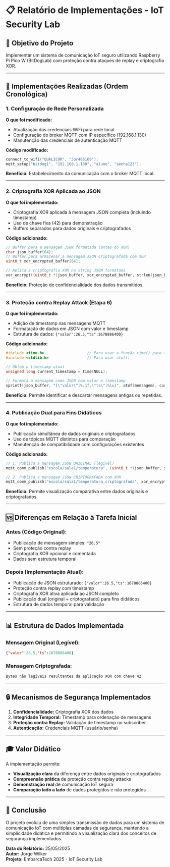 # 📋 Relatório de Implementações - IoT Security Lab

## 🎯 Objetivo do Projeto
Implementar um sistema de comunicação IoT seguro utilizando Raspberry Pi Pico W (BitDogLab) com proteção contra ataques de replay e criptografia XOR.

---

## 🔧 Implementações Realizadas (Ordem Cronológica)

### 1. **Configuração de Rede Personalizada**
**O que foi modificado:**
- Atualização das credenciais WiFi para rede local
- Configuração do broker MQTT com IP específico (192.168.1.130)
- Manutenção das credenciais de autenticação MQTT

**Código modificado:**
```c
connect_to_wifi("QUALICOR", "Jor405169");
mqtt_setup("bitdog1", "192.168.1.130", "aluno", "senha123");
```

**Benefício:** Estabelecimento da comunicação com o broker MQTT local.

---

### 2. **Criptografia XOR Aplicada ao JSON**
**O que foi implementado:**
- Criptografia XOR aplicada à mensagem JSON completa (incluindo timestamp)
- Uso de chave fixa (42) para demonstração
- Buffers separados para dados originais e criptografados

**Código adicionado:**
```c
// Buffer para a mensagem JSON formatada (antes do XOR)
char json_buffer[64];
// Buffer para armazenar a mensagem JSON criptografada com XOR
uint8_t xor_encrypted_buffer[64];

// Aplica a criptografia XOR na string JSON formatada
xor_encrypt((uint8_t *)json_buffer, xor_encrypted_buffer, strlen(json_buffer), 42);
```

**Benefício:** Proteção de confidencialidade dos dados transmitidos.

---

### 3. **Proteção contra Replay Attack (Etapa 6)**
**O que foi implementado:**
- Adição de timestamp nas mensagens MQTT
- Formatação de dados em JSON com valor e timestamp
- Estrutura de dados: `{"valor":26.5,"ts":1678886400}`

**Código adicionado:**
```c
#include <time.h>                   // Para usar a função time() para timestamps
#include <stdlib.h>                 // Para usar atof()

// Obtém o timestamp atual
unsigned long current_timestamp = time(NULL);

// Formata a mensagem como JSON com valor e timestamp
sprintf(json_buffer, "{\"valor\":%.1f,\"ts\":%lu}", atof(mensagem), current_timestamp);
```

**Benefício:** Permite identificar e descartar mensagens antigas ou repetidas.

---

### 4. **Publicação Dual para Fins Didáticos**
**O que foi implementado:**
- Publicação simultânea de dados originais e criptografados
- Uso de tópicos MQTT distintos para comparação
- Manutenção de compatibilidade com configurações existentes

**Código adicionado:**
```c
// 1. Publica a mensagem JSON ORIGINAL (legível) 
mqtt_comm_publish("escola/sala1/temperatura", (uint8_t *)json_buffer, strlen(json_buffer));

// 2. Publica a mensagem JSON CRIPTOGRAFADA com XOR
mqtt_comm_publish("escola/sala1/temperatura_criptografada", xor_encrypted_buffer, strlen(json_buffer));
```

**Benefício:** Permite visualização comparativa entre dados originais e criptografados.

---

## 🆚 Diferenças em Relação à Tarefa Inicial

### **Antes (Código Original):**
- Publicação de mensagem simples: `"26.5"`
- Sem proteção contra replay
- Criptografia XOR opcional e comentada
- Dados sem estrutura temporal

### **Depois (Implementação Atual):**
- Publicação de JSON estruturado: `{"valor":26.5,"ts":1678886400}`
- Proteção contra replay com timestamp
- Criptografia XOR ativa aplicada ao JSON completo
- Publicação dual (original + criptografado) para fins didáticos
- Estrutura de dados temporal para validação

---

## 📊 Estrutura de Dados Implementada

### **Mensagem Original (Legível):**
```json
{"valor":26.5,"ts":1678886400}
```

### **Mensagem Criptografada:**
```
Bytes não legíveis resultantes da aplicação XOR com chave 42
```

---

## 🔒 Mecanismos de Segurança Implementados

1. **Confidencialidade:** Criptografia XOR dos dados
2. **Integridade Temporal:** Timestamp para ordenação de mensagens
3. **Proteção contra Replay:** Validação de timestamp no subscriber
4. **Autenticação:** Credenciais MQTT (usuário/senha)

---

## 🎓 Valor Didático

A implementação permite:
- **Visualização clara** da diferença entre dados originais e criptografados
- **Compreensão prática** de proteção contra replay attacks
- **Demonstração real** de comunicação IoT segura
- **Comparação lado a lado** de dados protegidos e não protegidos

---

## 📝 Conclusão

O projeto evoluiu de uma simples transmissão de dados para um sistema de comunicação IoT com múltiplas camadas de segurança, mantendo a simplicidade didática e permitindo a visualização clara dos conceitos de segurança implementados.

**Data do Relatório:** 25/05/2025  
**Autor:** Jorge Wilker  
**Projeto:** EmbarcaTech 2025 - IoT Security Lab 